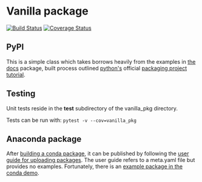 # Vanilla package
[![Build Status](https://travis-ci.org/Feralo/vanilla_pkg.svg?branch=master)](https://travis-ci.org/Feralo/vanilla_pkg)
[![Coverage Status](https://coveralls.io/repos/github/Feralo/vanilla_pkg/badge.svg?branch=master)](https://coveralls.io/github/Feralo/vanilla_pkg?branch=master)

## PyPI
This is a simple class which takes borrows heavily from the examples in [the docs](https://docs.python.org/3/tutorial/classes.html) package, built process outlined [python's](https://python.org) official [packaging project tutorial](https://packaging.python.org/tutorials/packaging-projects/).

## Testing
Unit tests reside in the **test** subdirectory of the vanilla_pkg directory. 

Tests can be run with:
     `pytest -v --cov=vanilla_pkg`
     
## Anaconda package
After [building a conda package](https://github.com/conda/conda-build#building-your-own-packages), it can be published by following the [user guide for uploading packages](http://docs.anaconda.com/anaconda-cloud/user-guide/tasks/work-with-packages/#uploading-packages). 
The user guide refers to a meta.yaml file but provides no examples. Fortunately, there is an [example package in the conda demo](https://github.com/Anaconda-Platform/anaconda-client).
